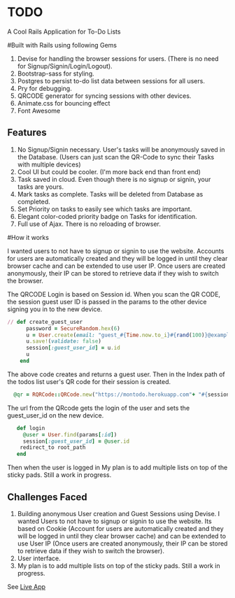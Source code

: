 # TODO
A Cool Rails Application for To-Do Lists  

#Built with Rails using following Gems

1. Devise for handling the browser sessions for users.
(There is no need for Signup/Signin/Login/Logout).
2. Bootstrap-sass for styling.
3. Postgres to persist to-do list data between sessions for all users.
4. Pry for debugging.
5. QRCODE generator for syncing sessions with other devices.
6. Animate.css for bouncing effect
7. Font Awesome

## Features

1. No Signup/Signin necessary. User's tasks will be anonymously saved in the Database.
(Users can just scan the QR-Code to sync their Tasks with multiple devices)
2. Cool UI but could be cooler.
(I'm more back end than front end)
3. Task saved in cloud. Even though there is no signup or signin, your tasks are yours.
4. Mark tasks as complete. Tasks will be deleted from Database as completed.
5. Set Priority on tasks to easily see which tasks are important.
6. Elegant color-coded priority badge on Tasks for identification.
7. Full use of Ajax. There is no reloading of browser.

#How it works

I wanted users to not have to signup or signin to use the website. Accounts for users are automatically created and they will be logged in until they clear browser cache and can be extended to use user IP. Once users are created anonymously, their IP can be stored to retrieve data if they wish to switch the browser.

The QRCODE Login is based on Session id. When you scan the QR CODE, the session guest user ID is passed in the params to the other device signing you in to the new device.

```ruby
// def create_guest_user
      password = SecureRandom.hex(6)
      u = User.create(email: "guest_#{Time.now.to_i}#{rand(100)}@example.com", password: password, password_confirmation: password)
      u.save!(validate: false)
      session[:guest_user_id] = u.id
      u
    end
```
The above code creates and returns a guest user. Then in the Index path of the todos list user's QR code for their session is created.

```ruby
  @qr = RQRCode::QRCode.new("https://montodo.herokuapp.com"+ "#{sessions_login_path}"+"?id=#{guest_user.id}").to_img.resize(100,100).to_data_url
```
The url from the QRcode gets the login of the user and sets the guest_user_id on the new device.

```ruby
   def login
     @user = User.find(params[:id])
     session[:guest_user_id] = @user.id
    redirect_to root_path
   end
```
Then when the user is logged in
My plan is to add multiple lists on top of the sticky pads. Still a work in progress.

## Challenges Faced

1. Building anonymous User creation and Guest Sessions using Devise. I wanted Users to not have to signup or signin to use the website. Its based on Cookie (Account for users are automatically created and they will be logged in until they clear browser cache) and can be extended to use User IP (Once users are created anonymously, their IP can be stored to retrieve data if they wish to switch the browser).
2. User interface.
3. My plan is to add multiple lists on top of the sticky pads. Still a work in progress.

See [Live App](https://montodo.herokuapp.com)
